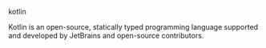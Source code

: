 kotlin

Kotlin is an open-source, statically typed programming language supported and developed by JetBrains and open-source contributors.
